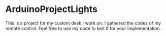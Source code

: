 # ArduinoProjectLights

This is a project for my custom desk I work on.
I gathered the codes of my remote control.
Feel free to use my code to test it for your implementation.
